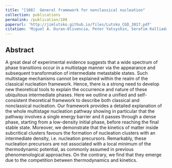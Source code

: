 ```yaml
---
title: "[108]  General framework for nonclassical nucleation"
collection: publications
permalink: /publication/108
paperurl: 'http://jimlutsko.github.io/files/Lutsko_CGD_2017.pdf'
citation: 'Miguel A. Duran-Olivencia, Peter Yatsyshin, Serafim Kalliadasis, and Jim Lutsko, &quot; General framework for nonclassical nucleation.&quot; <i>New J. Physics</i>. <strong> 20</strong>, 083019, (2018).'
---
```

Abstract
---
A great deal of experimental evidence suggests that a wide spectrum of phase transitions occur in a multistage manner via the appearance and subsequent transformation of intermediate metastable states. Such multistage mechanisms cannot be explained within the realm of the classical nucleation framework. Hence, there is a strong need to develop new theoretical tools to explain the occurrence and nature of these ubiquitous intermediate phases. Here we outline a unified and self-consistent
 theoretical framework to describe both classical and nonclassical nucleation. Our framework provides a detailed explanation of the whole multistage nucleation pathway showing in particular that the pathway involves a single energy barrier and it passes through a dense phase, starting from a low-density initial phase, before reaching the final stable state. Moreover, we demonstrate that the kinetics of matter inside subcritical clusters favours the formation of nucleation clusters with an
 intermediate density, i.e. nucleation precursors. Remarkably, these nucleation precursors are not associated with a local minimum of the thermodynamic potential, as commonly assumed in previous phenomenological approaches. On the contrary, we find that they emerge due to the competition between thermodynamics and kinetics.
